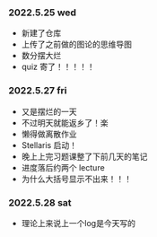 ### 2022.5.25 wed
- 新建了仓库
- 上传了之前做的图论的思维导图
- 数分摆大烂
- quiz 寄了！！！！！

### 2022.5.27 fri
- 又是摆烂的一天
- 不过明天就能返乡了！楽
- 懒得做离散作业
- Stellaris 启动！
- 晚上上完习题课整了下前几天的笔记
- 进度落后约两个 lecture
- 为什么大括号显示不出来！！！

### 2022.5.28 sat
- 理论上来说上一个log是今天写的
